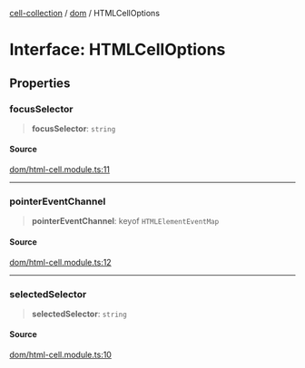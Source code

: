 [cell-collection](../../modules.md) / [dom](../index.md) / HTMLCellOptions

# Interface: HTMLCellOptions

## Properties

### focusSelector

> **focusSelector**: `string`

#### Source

[dom/html-cell.module.ts:11](https://github.com/benoitlahoz/cell-collection/blob/90d2a7b2a31a3dd80adcbf1669c3269d51abfb08/src/dom/html-cell.module.ts#L11)

***

### pointerEventChannel

> **pointerEventChannel**: keyof `HTMLElementEventMap`

#### Source

[dom/html-cell.module.ts:12](https://github.com/benoitlahoz/cell-collection/blob/90d2a7b2a31a3dd80adcbf1669c3269d51abfb08/src/dom/html-cell.module.ts#L12)

***

### selectedSelector

> **selectedSelector**: `string`

#### Source

[dom/html-cell.module.ts:10](https://github.com/benoitlahoz/cell-collection/blob/90d2a7b2a31a3dd80adcbf1669c3269d51abfb08/src/dom/html-cell.module.ts#L10)
